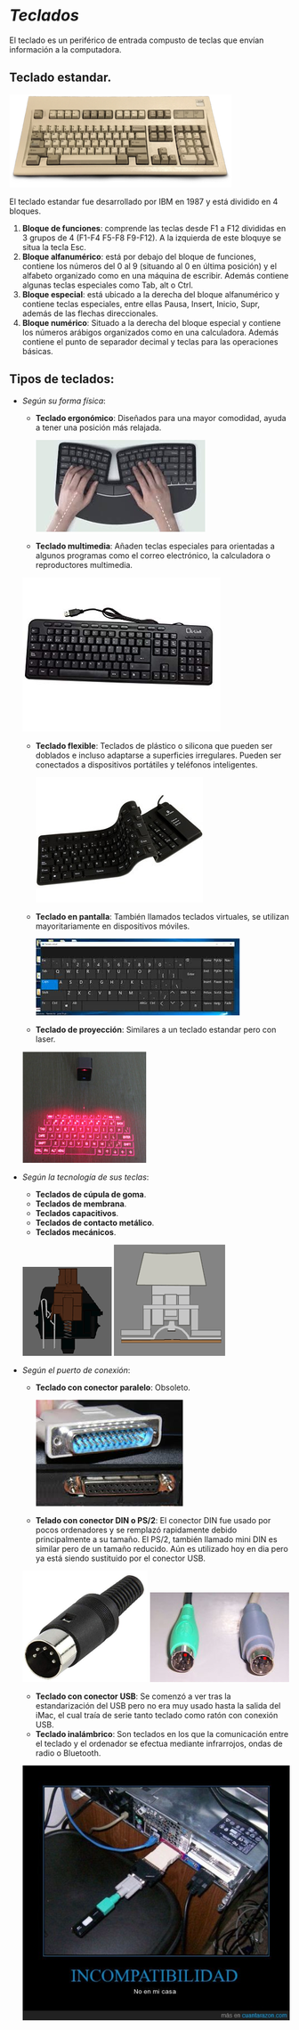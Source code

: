# **_Teclados_**

El teclado es un periférico de entrada compusto de teclas que envían información a la computadora.
 
 ## Teclado estandar.

 ![Teclado estandar](estandar.png)

El teclado estandar  fue desarrollado por IBM en 1987 y está dividido en 4 bloques.
1. **Bloque de funciones**: comprende las teclas desde F1 a F12 divididas en 3 grupos de 4 (F1-F4 F5-F8 F9-F12). A la izquierda de este bloquye se situa la tecla Esc.
2. **Bloque alfanumérico**: está por debajo del bloque de funciones, contiene los números del 0 al 9 (situando al 0 en última posición) y el alfabeto organizado como en una máquina de escribir. Además contiene algunas teclas especiales como Tab, alt o Ctrl.
3. **Bloque especial**: está ubicado a la derecha del bloque alfanumérico y contiene teclas especiales, entre ellas Pausa, Insert, Inicio, Supr, además de las flechas direccionales.
4. **Bloque numérico**: Situado a la derecha del bloque especial y contiene los números arábigos organizados como en una calculadora. Además contiene el punto de separador decimal y teclas para las operaciones básicas.


## Tipos de teclados:
* _Según su forma física_:
    * **Teclado ergonómico**: Diseñados para una mayor comodidad, ayuda a tener una posición más relajada.      
    
         ![ergonomigo](ergonomico.jpg) 
        
    * **Teclado multimedia**: Añaden teclas especiales para orientadas a algunos programas como el correo electrónico, la calculadora o reproductores multimedia.   
    
     ![multimedia](multimedia.jpg) 
   
    * **Teclado flexible**: Teclados de plástico o silicona que pueden ser doblados e incluso adaptarse a superficies irregulares. Pueden ser conectados a dispositivos portátiles y teléfonos inteligentes.    
         
         ![flexible](flexible.jpg) 
   
    * **Teclado en pantalla**: También llamados teclados virtuales, se utilizan mayoritariamente en dispositivos móviles.
         
         ![virtual](virtual.jpg)
   
    * **Teclado de proyección**: Similares a un teclado estandar pero con laser.
    
    <img src="proyeccion.jpg" height="200">

* _Según la tecnología de sus teclas_:
    * **Teclados de cúpula de goma**.
    * **Teclados de membrana**.
    * **Teclados capacitivos**.
    * **Teclados de contacto metálico**.
    * **Teclados mecánicos**.
    
    ![mecanico](mecanico.gif)
    ![membrana](membrana.gif)


* _Según el puerto de conexión_:
    * **Teclado con conector paralelo**: Obsoleto.

        ![paralelo](paralelo.jpg)

    * **Telado con conector DIN o PS/2**: El conector DIN fue usado por pocos ordenadores y se remplazó rapidamente debido principalmente a su tamaño. El PS/2, también llamado mini DIN es similar pero de un tamaño reducido. Aún es utilizado hoy en dia pero ya está siendo sustituido por el conector USB. 
   
   
    <img src="din.jpg" height="200">   <img src="ps2.jpg">
    
    * **Teclado con conector USB**: Se comenzó a ver tras la estandarización del USB pero no era muy usado hasta la salida del iMac, el cual traía de serie tanto teclado como ratón con conexión USB.
    * **Teclado inalámbrico**: Son teclados en los que la comunicación entre el teclado y el ordenador se efectua mediante infrarrojos, ondas de radio o Bluetooth.

    ![adaptadores](adap.jpg)
    


       

  

       

  

